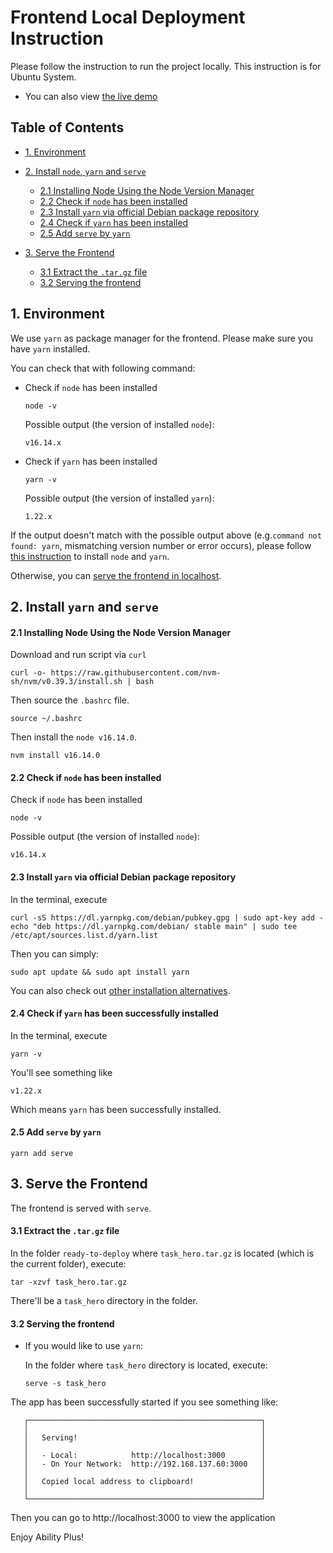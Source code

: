 # Frontend Local Deployment Instruction

Please follow the instruction to run the project locally. This instruction is for Ubuntu System.

- You can also view [the live demo]()

## Table of Contents

- [1. Environment](#1-environment)
- [2. Install `node`, `yarn` and `serve`](#install-all)
  - [2.1 Installing Node Using the Node Version Manager](#install-node)
  - [2.2 Check if `node` has been installed](#check-node)
  - [2.3 Install `yarn` via official Debian package repository](#install-yarn)
  - [2.4 Check if `yarn` has been installed](#check-yarn)
  - [2.5 Add `serve` by `yarn`](#add-serve)
  
- [3. Serve the Frontend](#serving)
  - [3.1 Extract the `.tar.gz` file](#extract)
  - [3.2 Serving the frontend](#serve-frontend)

## 1. Environment

We use `yarn` as package manager for the frontend. Please make sure you have `yarn` installed.

You can check that with following command:

- Check if `node` has been installed

  ```shell
  node -v
  ```

  Possible output (the version of installed `node`):

  ```shell
  v16.14.x
  ```

- Check if `yarn` has been installed

  ```shell
  yarn -v
  ```

  Possible output (the version of installed `yarn`):

  ```shell
  1.22.x
  ```

If the output doesn't match with the possible output above (e.g.`command not found: yarn`, mismatching version number or error occurs), please follow [this instruction](#install-all) to install `node` and `yarn`.

Otherwise, you can [serve the frontend in localhost](#serving).

## <a name='install-all'>2. Install `yarn` and `serve`</a>
#### <a name='install-node'>2.1 Installing Node Using the Node Version Manager</a>

Download and run script via `curl`

```shell
curl -o- https://raw.githubusercontent.com/nvm-sh/nvm/v0.39.3/install.sh | bash
```

Then source the `.bashrc` file.

```shell
source ~/.bashrc
```

Then install the `node v16.14.0`.

```shell
nvm install v16.14.0
```



#### <a name='check-node'>2.2 Check if `node` has been installed</a>

Check if `node` has been installed

```shell
node -v
```

Possible output (the version of installed `node`):

```shell
v16.14.x
```

#### <a name='install-yarn'>2.3 Install `yarn` via official Debian package repository</a>

In the terminal, execute

```shell
curl -sS https://dl.yarnpkg.com/debian/pubkey.gpg | sudo apt-key add -
echo "deb https://dl.yarnpkg.com/debian/ stable main" | sudo tee /etc/apt/sources.list.d/yarn.list
```

Then you can simply:

```shell
sudo apt update && sudo apt install yarn
```

You can also check out [other installation alternatives](https://classic.yarnpkg.com/lang/en/docs/install/#windows-stable).

#### <a name='check-yarn'>2.4 Check if `yarn` has been successfully installed</a>

In the terminal, execute

```shell
yarn -v
```

You'll see something like

```shell
v1.22.x
```

Which means `yarn` has been successfully installed.

#### <a name='add-serve'>2.5 Add `serve` by `yarn`</a>

```
yarn add serve
```

## <a name="serving">3. Serve the Frontend</a>

The frontend is served with `serve`.

#### <a name='extract'>3.1 Extract the `.tar.gz` file</a>

In the folder `ready-to-deploy` where `task_hero.tar.gz` is located (which is the current folder), execute:

```shell
tar -xzvf task_hero.tar.gz
```

There'll be a `task_hero` directory in the folder.

#### <a name='serve-frontend'>3.2 Serving the frontend</a>

- If you would like to use `yarn`:

  In the folder where `task_hero` directory is located, execute:

  ```shell
  serve -s task_hero
  ```



The app has been successfully started if you see something like:

```shell
   ┌────────────────────────────────────────────────────┐
   │                                                    │
   │   Serving!                                         │
   │                                                    │
   │   - Local:            http://localhost:3000        │
   │   - On Your Network:  http://192.168.137.60:3000   │
   │                                                    │
   │   Copied local address to clipboard!               │
   │                                                    │
   └────────────────────────────────────────────────────┘
```

Then you can go to http://localhost:3000 to view the application

Enjoy Ability Plus!
